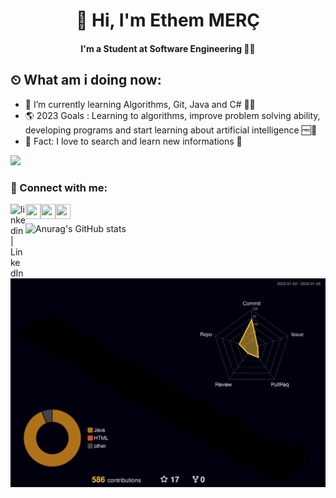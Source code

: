 <h1 align="center">  👋 Hi, I'm Ethem MERÇ </h1>
<h4 align="center" > I'm a Student at Software Engineering 👨‍🎓 </h2>

## ⏲ What am i doing now:
- 🔭 I’m currently learning Algorithms, Git, Java and C# 👩‍💻
- 🌎 2023 Goals : Learning to algorithms, improve problem solving ability, 
  developing programs and start learning about artificial intelligence 🆓🤖
- 👋 Fact: I love to search and learn new informations 🚀</h3>
</p>

![](https://komarev.com/ghpvc/?username=your-github-mercethem&style=plastic)
### 📩 Connect with me:
[<img align="left" alt="linkedin | LinkedIn" width="24px" src="https://raw.githubusercontent.com/peterthehan/peterthehan/master/assets/linkedin.svg" />][linkedin]
[<img align="left" height="24" width="24" src="https://upload.wikimedia.org/wikipedia/commons/7/7e/Gmail_icon_%282020%29.svg" />][gmail]
[<img align="left" height="24" width="24" src="https://user-images.githubusercontent.com/17762967/42728663-26ebdb04-87dd-11e8-928f-fb01479a2ce1.png" />][hackerrank]
[<img align="left" height="24" width="24" src="https://upload.wikimedia.org/wikipedia/commons/e/ef/Stack_Overflow_icon.svg" />][stackoverflow]
<br />

![Anurag's GitHub stats](https://github-readme-stats.vercel.app/api?username=mercethem&show_icons=true&theme=transparent)
<br />
</a>

![](./profile-3d-contrib/profile-night-rainbow.svg)

<br />


[linkedin]: https://www.linkedin.com/in/mercethem/
[hackerrank]: https://www.hackerrank.com/mercethem/
[stackoverflow]: https://stackoverflow.com/users/20124061/ethem-merc/
[gmail]: mailto:mercethem@gmail.com
[git]: https://git-scm.com/
[github]: https://github.com/mercethem
